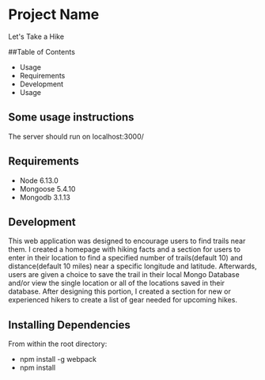 # Project Name
Let's Take a Hike

##Table of Contents
 - Usage
 - Requirements
 - Development
 - Usage


## Some usage instructions

The server should run on localhost:3000/

## Requirements

 - Node 6.13.0
 - Mongoose 5.4.10
 - Mongodb 3.1.13

## Development
This web application was designed to encourage users to find trails near them. I created a homepage with hiking facts and a section for users to enter in their location to find a specified number of trails(default 10) and distance(default 10 miles) near a specific longitude and latitude. Afterwards, users are given a choice to save the trail in their local Mongo Database and/or view the single location or all of the locations saved in their database. After designing this portion, I created a section for new or experienced hikers to create a list of gear needed for upcoming hikes.

## Installing Dependencies
From within the root directory:

 - npm install -g webpack
 - npm install
